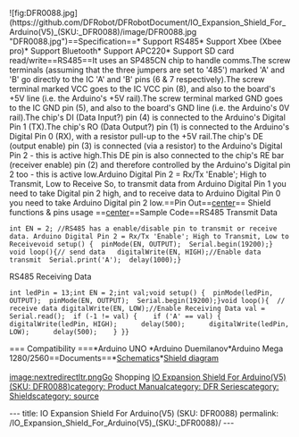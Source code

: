 <p>![fig:DFR0088.jpg](https://github.com/DFRobot/DFRobotDocument/IO_Expansion_Shield_For_Arduino(V5)_(SKU:_DFR0088)/image/DFR0088.jpg  "DFR0088.jpg")==Specification==* Support RS485* Support Xbee (Xbee pro)* Support Bluetooth* Support APC220* Support SD card read/write==RS485==It uses an SP485CN chip to handle comms.The screw terminals (assuming that the three jumpers are set to '485') marked 'A' and 'B' go directly to the IC 'A' and 'B' pins (6 &amp; 7 respectively).The screw terminal marked VCC goes to the IC VCC pin (8), and also to the board's +5V line (i.e. the Arduino's +5V rail).The screw terminal marked GND goes to the IC GND pin (5), and also to the board's GND line (i.e. the Arduino's 0V rail).The chip's DI (Data Input?) pin (4) is connected to the Arduino's Digital Pin 1 (TX).The chip's RO (Data Output?) pin (1) is connected to the Arduino's Digital Pin 0 (RX), with a resistor pull-up to the +5V rail.The chip's DE (output enable) pin (3) is connected (via a resistor) to the Arduino's Digital Pin 2 - this is active high.This DE pin is also connected to the chip's RE bar (receiver enable) pin (2) and therefore controlled by the Arduino's Digital pin 2 too - this is active low.Arduino Digital Pin 2 = Rx/Tx 'Enable'; High to Transmit, Low to Receive So, to transmit data from Arduino Digital Pin 1 you need to take Digital pin 2 high, and to receive data to Arduino Digital Pin 0 you need to take Arduino Digital pin 2 low.==Pin Out==<a href="image:DFR0088_PinOut_V11.png" title="wikilink">center</a>== Shield functions &amp; pins usage ==<a href="image:DFR0088_Shield_functions_and_pin_used.png" title="wikilink">center</a>==Sample Code==RS485 Transmit Data</p>
<pre class="sourceCode cpp"><code class="sourceCode cpp"><span class="dt">int</span> EN = <span class="dv">2</span>; <span class="co">//RS485 has a enable/disable pin to transmit or receive data. Arduino Digital Pin 2 = Rx/Tx &#39;Enable&#39;; High to Transmit, Low to Receivevoid setup() {  pinMode(EN, OUTPUT);  Serial.begin(19200);} void loop(){// send data   digitalWrite(EN, HIGH);//Enable data transmit  Serial.print(&#39;A&#39;);  delay(1000);}</span></code></pre>
<p>RS485 Receiving Data</p>
<pre class="sourceCode cpp"><code class="sourceCode cpp"><span class="dt">int</span> ledPin = <span class="dv">13</span>;<span class="dt">int</span> EN = <span class="dv">2</span>;<span class="dt">int</span> val;<span class="dt">void</span> setup() {  pinMode(ledPin, OUTPUT);  pinMode(EN, OUTPUT);  Serial.begin(<span class="dv">19200</span>);}<span class="dt">void</span> loop(){  <span class="co">// receive data digitalWrite(EN, LOW);//Enable Receiving Data val = Serial.read();  if (-1 != val) {    if (&#39;A&#39; == val) {      digitalWrite(ledPin, HIGH);      delay(500);      digitalWrite(ledPin, LOW);      delay(500);    } }}</span></code></pre>
<p>=== Compatibility ===*Arduino UNO *Arduino Duemilanov*Arduino Mega 1280/2560==Documents==*<a href="http://www.dfrobot.com/image/data/DFR0088/Arduino%20Expansion%20V5%20SCH.pdf">Schematics</a>*<a href="http://www.shieldlist.org/dfrobot/ioexpansion-v5">Shield diagram</a><br /><br /><a href="image:nextredirectltr.png" title="wikilink">image:nextredirectltr.pngGo</a> Shopping <a href="https://www.dfrobot.com/product-264.html">IO Expansion Shield For Arduino(V5) (SKU: DFR0088)</a><a href="category:_Product_Manual" title="wikilink">category: Product Manual</a><a href="category:_DFR_Series" title="wikilink">category: DFR Series</a><a href="category:_Shields" title="wikilink">category: Shields</a><a href="category:_source" title="wikilink">category: source</a></p>---
title: IO Expansion Shield For Arduino(V5) (SKU: DFR0088)
permalink: /IO_Expansion_Shield_For_Arduino(V5)_(SKU:_DFR0088)/
---

